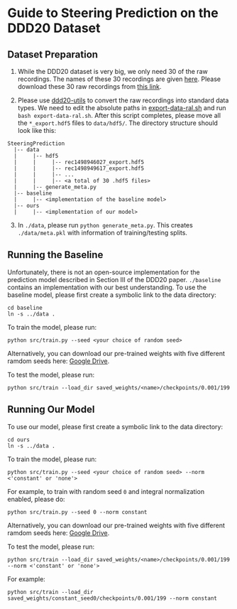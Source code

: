 # Guide to Steering Prediction on the DDD20 Dataset

## Dataset Preparation

1. While the DDD20 dataset is very big, we only need 30 of the raw recordings. The names of these 30 recordings are given [here](https://github.com/SensorsINI/ddd20-utils/blob/master/export-data-ral.sh). Please download these 30 raw recordings from [this link](https://sites.google.com/view/davis-driving-dataset-2020/home).

2. Please use [ddd20-utils](https://github.com/SensorsINI/ddd20-utils) to convert the raw recordings into standard data types. We need to edit the absolute paths in [export-data-ral.sh](https://github.com/SensorsINI/ddd20-utils/blob/master/export-data-ral.sh) and run `bash export-data-ral.sh`. After this script completes, please move all the `*_export.hdf5` files to `data/hdf5/`. The directory structure should look like this:
```
SteeringPrediction
  |-- data
  |     |-- hdf5
  |     |     |-- rec1498946027_export.hdf5
  |     |     |-- rec1498949617_export.hdf5
  |     |     |-- ...
  |     |     |-- <a total of 30 .hdf5 files>
  |     |-- generate_meta.py
  |-- baseline
  |     |-- <implementation of the baseline model>
  |-- ours
  |     |-- <implementation of our model>
```

3. In `./data`, please run `python generate_meta.py`. This creates `./data/meta.pkl` with information of training/testing splits.

## Running the Baseline
Unfortunately, there is not an open-source implementation for the prediction model described in Section III of the DDD20 paper. `./baseline` contains an implementation with our best understanding. To use the baseline model, please first create a symbolic link to the data directory:
```
cd baseline
ln -s ../data .
```

To train the model, please run:
```
python src/train.py --seed <your choice of random seed>
```

Alternatively, you can download our pre-trained weights with five different ramdom seeds here: [Google Drive](https://drive.google.com/file/d/1WIXWEg0wIol6tlZi6Ni8w5fOKp0HgNY_/view?usp=sharing).

To test the model, please run:
```
python src/train --load_dir saved_weights/<name>/checkpoints/0.001/199
```

## Running Our Model
To use our model, please first create a symbolic link to the data directory:
```
cd ours
ln -s ../data .
```

To train the model, please run:
```
python src/train.py --seed <your choice of random seed> --norm <'constant' or 'none'>
```

For example, to train with random seed `0` and integral normalization enabled, please do:
```
python src/train.py --seed 0 --norm constant
```

Alternatively, you can download our pre-trained weights with five different ramdom seeds here: [Google Drive](https://drive.google.com/file/d/1WIXWEg0wIol6tlZi6Ni8w5fOKp0HgNY_/view?usp=sharing).

To test the model, please run:
```
python src/train --load_dir saved_weights/<name>/checkpoints/0.001/199 --norm <'constant' or 'none'>
```

For example:
```
python src/train --load_dir saved_weights/constant_seed0/checkpoints/0.001/199 --norm constant
```
